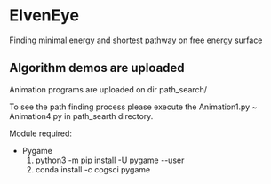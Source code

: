 # ElvenEye
Finding minimal energy and shortest pathway on free energy surface

## Algorithm demos are uploaded
Animation programs are uploaded on dir path_search/ 

To see the path finding process please execute the Animation1.py ~ Animation4.py in path_searth directory.

Module required: 
- Pygame
  1. python3 -m pip install -U pygame --user
  2. conda install -c cogsci pygame 
